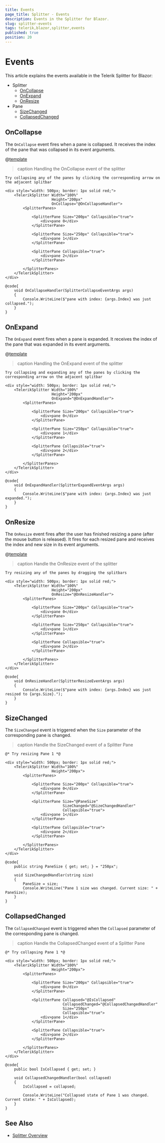 ```yaml
---
title: Events
page_title: Splitter - Events
description: Events in the Splitter for Blazor.
slug: splitter-events
tags: telerik,blazor,splitter,events
published: true
position: 20
---
```


# Events

This article explains the events available in the Telerik Splitter for Blazor:

* Splitter
    * [OnCollapse](#oncollapse)
    * [OnExpand](#onexpand)
    * [OnResize](#onresize)
* Pane
    * [SizeChanged](#sizechanged)
    * [CollapsedChanged](#collapsedchanged)

## OnCollapse

The `OnCollapse` event fires when a pane is collapsed. It receives the index of the pane that was collapsed in its event arguments.

@[template](/_contentTemplates/common/general-info.md#rerender-after-event)

>caption Handling the OnCollapse event of the splitter

````RAZOR
Try collapsing any of the panes by clicking the corresponding arrow on the adjacent splitbar

<div style="width: 500px; border: 1px solid red;">
    <TelerikSplitter Width="100%"
                     Height="200px"
                     OnCollapse="@OnCollapseHandler">
        <SplitterPanes>

            <SplitterPane Size="200px" Collapsible="true">
                <div>pane 0</div>
            </SplitterPane>

            <SplitterPane Size="250px" Collapsible="true">
                <div>pane 1</div>
            </SplitterPane>

            <SplitterPane Collapsible="true">
                <div>pane 2</div>
            </SplitterPane>

        </SplitterPanes>
    </TelerikSplitter>
</div>

@code{
    void OnCollapseHandler(SplitterCollapseEventArgs args)
    {
        Console.WriteLine($"pane with index: {args.Index} was just collapsed.");
    }
}
````


## OnExpand

The `OnExpand` event fires when a pane is expanded. It receives the index of the pane that was expanded in its event arguments.

@[template](/_contentTemplates/common/general-info.md#rerender-after-event)

>caption Handling the OnExpand event of the splitter

````RAZOR
Try collapsing and expanding any of the panes by clicking the corresponding arrow on the adjacent splitbar

<div style="width: 500px; border: 1px solid red;">
    <TelerikSplitter Width="100%"
                     Height="200px"
                     OnExpand="@OnExpandHandler">
        <SplitterPanes>

            <SplitterPane Size="200px" Collapsible="true">
                <div>pane 0</div>
            </SplitterPane>

            <SplitterPane Size="250px" Collapsible="true">
                <div>pane 1</div>
            </SplitterPane>

            <SplitterPane Collapsible="true">
                <div>pane 2</div>
            </SplitterPane>

        </SplitterPanes>
    </TelerikSplitter>
</div>

@code{
    void OnExpandHandler(SplitterExpandEventArgs args)
    {
        Console.WriteLine($"pane with index: {args.Index} was just expanded.");
    }
}
````


## OnResize

The `OnResize` event fires after the user has finished resizing a pane (after the mouse button is released). It fires for each resized pane and receives the index and new size in its event arguments.

@[template](/_contentTemplates/common/general-info.md#rerender-after-event)

>caption Handle the OnResize event of the splitter

````RAZOR
Try resizing any of the panes by dragging the splitbars

<div style="width: 500px; border: 1px solid red;">
    <TelerikSplitter Width="100%"
                     Height="200px"
                     OnResize="@OnResizeHandler">
        <SplitterPanes>

            <SplitterPane Size="200px" Collapsible="true">
                <div>pane 0</div>
            </SplitterPane>

            <SplitterPane Size="250px" Collapsible="true">
                <div>pane 1</div>
            </SplitterPane>

            <SplitterPane Collapsible="true">
                <div>pane 2</div>
            </SplitterPane>

        </SplitterPanes>
    </TelerikSplitter>
</div>

@code{
    void OnResizeHandler(SplitterResizeEventArgs args)
    {
        Console.WriteLine($"pane with index: {args.Index} was just resized to {args.Size}.");
    }
}
````

## SizeChanged

The `SizeChanged` event is triggered when the `Size` parameter of the corresponding pane is changed.

>caption Handle the SizeChanged event of a Splitter Pane

````RAZOR
@* Try resizing Pane 1 *@ 

<div style="width: 500px; border: 1px solid red;">
    <TelerikSplitter Width="100%"
                     Height="200px">
        <SplitterPanes>

            <SplitterPane Size="200px" Collapsible="true">
                <div>pane 0</div>
            </SplitterPane>

            <SplitterPane Size="@PaneSize" 
                          SizeChanged="@SizeChangedHandler" 
                          Collapsible="true">
                <div>pane 1</div>
            </SplitterPane>

            <SplitterPane Collapsible="true">
                <div>pane 2</div>
            </SplitterPane>

        </SplitterPanes>
    </TelerikSplitter>
</div>

@code{
    public string PaneSize { get; set; } = "250px";

    void SizeChangedHandler(string size)
    {
        PaneSize = size;
        Console.WriteLine("Pane 1 size was changed. Current size: " + PaneSize);
    }
}
````


## CollapsedChanged

The `CollapsedChanged` event is triggered when the `Collapsed` parameter of the corresponding pane is changed.

>caption Handle the CollapsedChanged event of a Splitter Pane

````RAZOR
@* Try collapsing Pane 1 *@ 

<div style="width: 500px; border: 1px solid red;">
    <TelerikSplitter Width="100%"
                     Height="200px">
        <SplitterPanes>

            <SplitterPane Size="200px" Collapsible="true">
                <div>pane 0</div>
            </SplitterPane>

            <SplitterPane Collapsed="@IsCollapsed"
                          CollapsedChanged="@CollapsedChangedHandler"
                          Size="250px"
                          Collapsible="true">
                <div>pane 1</div>
            </SplitterPane>

            <SplitterPane Collapsible="true">
                <div>pane 2</div>
            </SplitterPane>

        </SplitterPanes>
    </TelerikSplitter>
</div>

@code{
    public bool IsCollapsed { get; set; }

    void CollapsedChangedHandler(bool collapsed)
    {
        IsCollapsed = collapsed;

        Console.WriteLine("Collapsed state of Pane 1 was changed. Current state: " + IsCollapsed);
    }
}
````

## See Also

* [Splitter Overview](slug:splitter-overview)
